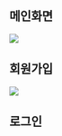 <h2>메인화면</h2>
<img src="https://github.com/user-attachments/assets/caf2de3a-8598-45c1-9313-d05dfb0234e8">
</br>
<h2>회원가입</h2>
<img src="https://github.com/user-attachments/assets/caf2de3a-8598-45c1-9313-d05dfb0234e8">
</br>
<h2>로그인</h2>

